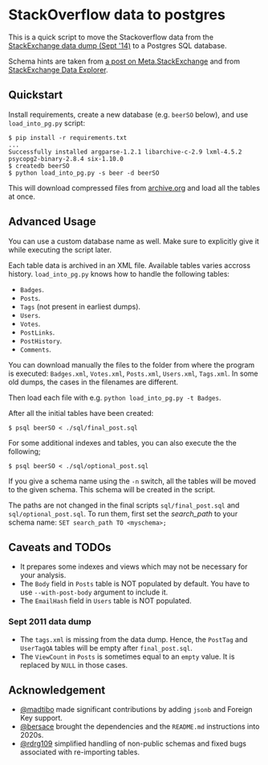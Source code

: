 # StackOverflow data to postgres

This is a quick script to move the Stackoverflow data from the [StackExchange
data dump (Sept '14)](https://archive.org/details/stackexchange) to a Postgres
SQL database.

Schema hints are taken from [a post on
Meta.StackExchange](http://meta.stackexchange.com/questions/2677/database-schema-documentation-for-the-public-data-dump-and-sede)
and from [StackExchange Data Explorer](http://data.stackexchange.com).

## Quickstart

Install requirements, create a new database (e.g. `beerSO` below), and use `load_into_pg.py` script:

``` console
$ pip install -r requirements.txt
...
Successfully installed argparse-1.2.1 libarchive-c-2.9 lxml-4.5.2 psycopg2-binary-2.8.4 six-1.10.0
$ createdb beerSO
$ python load_into_pg.py -s beer -d beerSO
```

This will download compressed files from
[archive.org](https://ia800107.us.archive.org/27/items/stackexchange/) and load
all the tables at once.


## Advanced Usage

You can use a custom database name as well. Make sure to explicitly give it
while executing the script later.

Each table data is archived in an XML file. Available tables varies accross
history. `load_into_pg.py` knows how to handle the following tables:

- `Badges`.
- `Posts`.
- `Tags` (not present in earliest dumps).
- `Users`.
- `Votes`.
- `PostLinks`.
- `PostHistory`.
- `Comments`.

You can download manually the files to the folder from where the program is
executed: `Badges.xml`, `Votes.xml`, `Posts.xml`, `Users.xml`, `Tags.xml`. In
some old dumps, the cases in the filenames are different.

Then load each file with e.g. `python load_into_pg.py -t Badges`.

After all the initial tables have been created:

``` console
$ psql beerSO < ./sql/final_post.sql
```

For some additional indexes and tables, you can also execute the the following;

``` console
$ psql beerSO < ./sql/optional_post.sql
```

If you give a schema name using the `-n` switch, all the tables will be moved
to the given schema. This schema will be created in the script.

The paths are not changed in the final scripts `sql/final_post.sql` and
`sql/optional_post.sql`. To run them, first set the _search_path_ to your
schema name: `SET search_path TO <myschema>;`


## Caveats and TODOs

 - It prepares some indexes and views which may not be necessary for your analysis.
 - The `Body` field in `Posts` table is NOT populated by default. You have to use `--with-post-body` argument to include it.
 - The `EmailHash` field in `Users` table is NOT populated.

### Sept 2011 data dump

 - The `tags.xml` is missing from the data dump. Hence, the `PostTag` and `UserTagQA` tables will be empty after `final_post.sql`.
 - The `ViewCount` in `Posts` is sometimes equal to an `empty` value. It is replaced by `NULL` in those cases.


## Acknowledgement

 - [@madtibo](https://github.com/madtibo) made significant contributions by adding `jsonb` and Foreign Key support.
 - [@bersace](https://github.com/bersace) brought the dependencies and the `README.md` instructions into 2020s.
 - [@rdrg109](https://github.com/rdrg109) simplified handling of non-public schemas and fixed bugs associated with re-importing tables.
